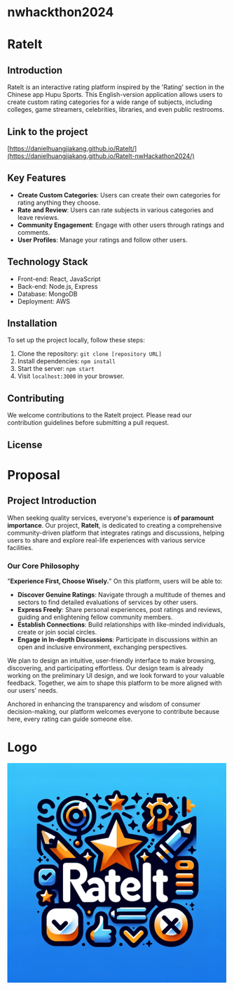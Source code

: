 # nwhackthon2024
# RateIt

## Introduction
RateIt is an interactive rating platform inspired by the 'Rating' section in the Chinese app Hupu Sports. This English-version application allows users to create custom rating categories for a wide range of subjects, including colleges, game streamers, celebrities, libraries, and even public restrooms.

## Link to the project
[https://danielhuangjiakang.github.io/RateIt/](https://danielhuangjiakang.github.io/RateIt-nwHackathon2024/)

## Key Features
- **Create Custom Categories**: Users can create their own categories for rating anything they choose.
- **Rate and Review**: Users can rate subjects in various categories and leave reviews.
- **Community Engagement**: Engage with other users through ratings and comments.
- **User Profiles**: Manage your ratings and follow other users.

## Technology Stack
- Front-end: React, JavaScript
- Back-end: Node.js, Express
- Database: MongoDB
- Deployment: AWS

## Installation
To set up the project locally, follow these steps:
1. Clone the repository: `git clone [repository URL]`
2. Install dependencies: `npm install`
3. Start the server: `npm start`
4. Visit `localhost:3000` in your browser.

## Contributing
We welcome contributions to the RateIt project. Please read our contribution guidelines before submitting a pull request.

## License



# Proposal

## Project Introduction

When seeking quality services, everyone's experience is **of paramount importance**. Our project, **RateIt**, is dedicated to creating a comprehensive community-driven platform that integrates ratings and discussions, helping users to share and explore real-life experiences with various service facilities.

### Our Core Philosophy

"**Experience First, Choose Wisely.**" On this platform, users will be able to:

- **Discover Genuine Ratings**: Navigate through a multitude of themes and sectors to find detailed evaluations of services by other users.
- **Express Freely**: Share personal experiences, post ratings and reviews, guiding and enlightening fellow community members.
- **Establish Connections**: Build relationships with like-minded individuals, create or join social circles.
- **Engage in In-depth Discussions**: Participate in discussions within an open and inclusive environment, exchanging perspectives.

We plan to design an intuitive, user-friendly interface to make browsing, discovering, and participating effortless. Our design team is already working on the preliminary UI design, and we look forward to your valuable feedback. Together, we aim to shape this platform to be more aligned with our users' needs.

Anchored in enhancing the transparency and wisdom of consumer decision-making, our platform welcomes everyone to contribute because here, every rating can guide someone else.


# Logo
<img src="/logo" alt="RateIt Logo" width="500">
